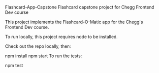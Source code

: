 Flashcard-App-Capstone
Flashcard capstone project for Chegg Frontend Dev course

This project implements the Flashcard-O-Matic app for the Chegg's Frontend Dev course.

To run locally, this project requires node to be installed.

Check out the repo locally, then:

npm install
npm start
To run the tests:

npm test
